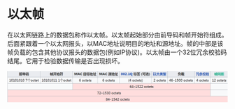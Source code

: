 # 以太帧
在以太网链路上的数据包称作以太帧。以太帧起始部分由前导码和帧开始符组成。后面紧跟着一个以太网报头，以MAC地址说明目的地址和源地址。帧的中部是该帧负载的包含其他协议报头的数据包(例如IP协议)。以太帧由一个32位冗余校验码结尾。它用于检验数据传输是否出现损坏。

![sdf](https://github.com/hfutcsy/NoteBook/blob/master/Assets/frame.PNG)
